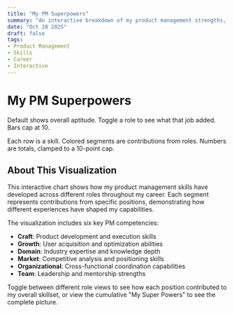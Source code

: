 ```yaml
---
title: "My PM Superpowers"
summary: "An interactive breakdown of my product management strengths, with contributions from each role."
date: "Oct 28 2025"
draft: false
tags:
- Product Management
- Skills
- Career
- Interactive
---
```


<link rel="stylesheet" href="/css/pm-superpowers.css">

<div class="wrap">
  <h1>My PM Superpowers</h1>
  <p class="hint">
    Default shows overall aptitude. Toggle a role to see what that job added. Bars cap at 10.
  </p>

  <div class="controls" role="radiogroup" aria-label="Select view">
    <!-- radios injected by script.js -->
  </div>

  <div class="legend" aria-hidden="true">
    <!-- legend injected by script.js -->
  </div>

  <div class="grid" id="chart" aria-describedby="desc">
    <!-- chart rows injected by script.js -->
  </div>
  <p id="desc" class="hint">
    Each row is a skill. Colored segments are contributions from roles. Numbers are totals, clamped to a 10-point cap.
  </p>
</div>

<div class="tip" id="tip" role="tooltip" aria-hidden="true"></div>

<script src="/js/pm-superpowers.js" defer></script>

## About This Visualization

This interactive chart shows how my product management skills have developed across different roles throughout my career. Each segment represents contributions from specific positions, demonstrating how different experiences have shaped my capabilities.

The visualization includes six key PM competencies:
- **Craft**: Product development and execution skills
- **Growth**: User acquisition and optimization abilities  
- **Domain**: Industry expertise and knowledge depth
- **Market**: Competitive analysis and positioning skills
- **Organizational**: Cross-functional coordination capabilities
- **Team**: Leadership and mentorship strengths

Toggle between different role views to see how each position contributed to my overall skillset, or view the cumulative "My Super Powers" to see the complete picture.

